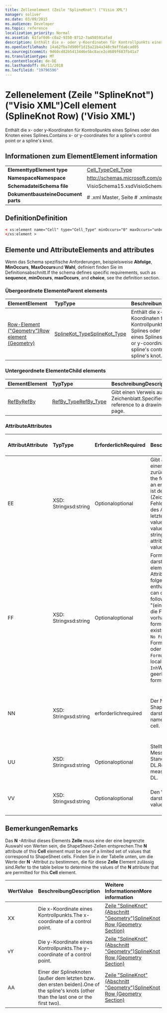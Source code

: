 ```yaml
---
title: Zellenelement (Zeile "SplineKnot") ("Visio XML")
manager: soliver
ms.date: 03/09/2015
ms.audience: Developer
ms.topic: reference
localization_priority: Normal
ms.assetid: 61faf0d6-c0a2-9350-8712-7a450591afad
description: Enthält die x- oder y-Koordinaten für Kontrollpunkts eines Splines oder den Knoten eines Splines.
ms.openlocfilehash: 14a62fba7d900f1d15a21b4a348c9affda6cad05
ms.sourcegitcommit: 9d60cd82b5413446e5bc8ace2cd689f683fb41a7
ms.translationtype: MT
ms.contentlocale: de-DE
ms.lasthandoff: 06/11/2018
ms.locfileid: "19796596"
---
```

# <a name="cell-element-splineknot-row-visio-xml"></a><span data-ttu-id="88788-103">Zellenelement (Zeile "SplineKnot") ("Visio XML")</span><span class="sxs-lookup"><span data-stu-id="88788-103">Cell element (SplineKnot Row) ('Visio XML')</span></span>

<span data-ttu-id="88788-104">Enthält die x- oder y-Koordinaten für Kontrollpunkts eines Splines oder den Knoten eines Splines.</span><span class="sxs-lookup"><span data-stu-id="88788-104">Contains x- or y-coordinates for a spline's control point or a spline's knot.</span></span>
  
## <a name="element-information"></a><span data-ttu-id="88788-105">Informationen zum Element</span><span class="sxs-lookup"><span data-stu-id="88788-105">Element information</span></span>

|||
|:-----|:-----|
|<span data-ttu-id="88788-106">**Elementtyp**</span><span class="sxs-lookup"><span data-stu-id="88788-106">**Element type**</span></span> <br/> |[<span data-ttu-id="88788-107">Cell_Type</span><span class="sxs-lookup"><span data-stu-id="88788-107">Cell_Type</span></span>](cell_type-complextypevisio-xml.md) <br/> |
|<span data-ttu-id="88788-108">**Namespace**</span><span class="sxs-lookup"><span data-stu-id="88788-108">**Namespace**</span></span> <br/> |http://schemas.microsoft.com/office/visio/2012/main  <br/> |
|<span data-ttu-id="88788-109">**Schemadatei**</span><span class="sxs-lookup"><span data-stu-id="88788-109">**Schema file**</span></span> <br/> |<span data-ttu-id="88788-110">VisioSchema15.xsd</span><span class="sxs-lookup"><span data-stu-id="88788-110">VisioSchema15.xsd</span></span>  <br/> |
|<span data-ttu-id="88788-111">**Dokumentbausteine**</span><span class="sxs-lookup"><span data-stu-id="88788-111">**Document parts**</span></span> <br/> |<span data-ttu-id="88788-112"># .xml Master, Seite # .xml</span><span class="sxs-lookup"><span data-stu-id="88788-112">master#.xml, page#.xml</span></span>  <br/> |
   
## <a name="definition"></a><span data-ttu-id="88788-113">Definition</span><span class="sxs-lookup"><span data-stu-id="88788-113">Definition</span></span>

```XML
< xs:element name="Cell" type="Cell_Type" minOccurs="0" maxOccurs="unbounded" >
</xs:element >
```

## <a name="elements-and-attributes"></a><span data-ttu-id="88788-114">Elemente und Attribute</span><span class="sxs-lookup"><span data-stu-id="88788-114">Elements and attributes</span></span>

<span data-ttu-id="88788-115">Wenn das Schema spezifische Anforderungen, beispielsweise **Abfolge**, **MinOccurs**, **MaxOccurs**und **Wahl**, definiert finden Sie im Definitionsabschnitt.</span><span class="sxs-lookup"><span data-stu-id="88788-115">If the schema defines specific requirements, such as **sequence**, **minOccurs**, **maxOccurs**, and **choice**, see the definition section.</span></span> 
  
### <a name="parent-elements"></a><span data-ttu-id="88788-116">Übergeordnete Elemente</span><span class="sxs-lookup"><span data-stu-id="88788-116">Parent elements</span></span>

|<span data-ttu-id="88788-117">**Element**</span><span class="sxs-lookup"><span data-stu-id="88788-117">**Element**</span></span>|<span data-ttu-id="88788-118">**Typ**</span><span class="sxs-lookup"><span data-stu-id="88788-118">**Type**</span></span>|<span data-ttu-id="88788-119">**Beschreibung**</span><span class="sxs-lookup"><span data-stu-id="88788-119">**Description**</span></span>|
|:-----|:-----|:-----|
|[<span data-ttu-id="88788-120">Row-Element ("Geometry")</span><span class="sxs-lookup"><span data-stu-id="88788-120">Row element (Geometry)</span></span>](row-element-geometry-sectionvisio-xml.md) <br/> |[<span data-ttu-id="88788-121">SplineKot_Type</span><span class="sxs-lookup"><span data-stu-id="88788-121">SplineKot_Type</span></span>](splineknot_type-complextypevisio-xml.md) <br/> |<span data-ttu-id="88788-122">Enthält die x- oder y-Koordinaten für Kontrollpunkts eines Splines oder den Knoten eines Splines.</span><span class="sxs-lookup"><span data-stu-id="88788-122">Contains x- or y-coordinates for a spline's control point or a spline's knot.</span></span>  <br/> |
   
### <a name="child-elements"></a><span data-ttu-id="88788-123">Untergeordnete Elemente</span><span class="sxs-lookup"><span data-stu-id="88788-123">Child elements</span></span>

|<span data-ttu-id="88788-124">**Element**</span><span class="sxs-lookup"><span data-stu-id="88788-124">**Element**</span></span>|<span data-ttu-id="88788-125">**Typ**</span><span class="sxs-lookup"><span data-stu-id="88788-125">**Type**</span></span>|<span data-ttu-id="88788-126">**Beschreibung**</span><span class="sxs-lookup"><span data-stu-id="88788-126">**Description**</span></span>|
|:-----|:-----|:-----|
|[<span data-ttu-id="88788-127">RefBy</span><span class="sxs-lookup"><span data-stu-id="88788-127">RefBy</span></span>](refby-element-cell_type-complextypevisio-xml.md) <br/> |[<span data-ttu-id="88788-128">RefBy_Type</span><span class="sxs-lookup"><span data-stu-id="88788-128">RefBy_Type</span></span>](refby_type-complextypevisio-xml.md) <br/> |<span data-ttu-id="88788-129">Gibt einen Verweis auf ein Zeichenblatt.</span><span class="sxs-lookup"><span data-stu-id="88788-129">Specifies a reference to a drawing page.</span></span>  <br/> |
   
### <a name="attributes"></a><span data-ttu-id="88788-130">Attribute</span><span class="sxs-lookup"><span data-stu-id="88788-130">Attributes</span></span>

|<span data-ttu-id="88788-131">**Attribut**</span><span class="sxs-lookup"><span data-stu-id="88788-131">**Attribute**</span></span>|<span data-ttu-id="88788-132">**Typ**</span><span class="sxs-lookup"><span data-stu-id="88788-132">**Type**</span></span>|<span data-ttu-id="88788-133">**Erforderlich**</span><span class="sxs-lookup"><span data-stu-id="88788-133">**Required**</span></span>|<span data-ttu-id="88788-134">**Beschreibung**</span><span class="sxs-lookup"><span data-stu-id="88788-134">**Description**</span></span>|<span data-ttu-id="88788-135">**Mögliche Werte**</span><span class="sxs-lookup"><span data-stu-id="88788-135">**Possible values**</span></span>|
|:-----|:-----|:-----|:-----|:-----|
|<span data-ttu-id="88788-136">E</span><span class="sxs-lookup"><span data-stu-id="88788-136">E</span></span>  <br/> |<span data-ttu-id="88788-137">XSD: String</span><span class="sxs-lookup"><span data-stu-id="88788-137">xsd:string</span></span>  <br/> |<span data-ttu-id="88788-138">Optional</span><span class="sxs-lookup"><span data-stu-id="88788-138">optional</span></span>  <br/> |<span data-ttu-id="88788-139">Gibt an, dass die Formel einen Fehler zurückgibt.</span><span class="sxs-lookup"><span data-stu-id="88788-139">Indicates that the formula evaluates to an error.</span></span> <span data-ttu-id="88788-140">Der Wert von **E** ist der aktuelle Wert (Zeichenfolge mit einer Fehlermeldung); der Wert des Attributs **V** ist der letzte gültige Wert.</span><span class="sxs-lookup"><span data-stu-id="88788-140">The value of **E** is the current value (an error message string); the value of the **V** attribute is the last valid value.</span></span>  <br/> |<span data-ttu-id="88788-141">Zeichenfolge mit einer Fehlermeldung.</span><span class="sxs-lookup"><span data-stu-id="88788-141">An error message string.</span></span>  <br/> |
|<span data-ttu-id="88788-142">F</span><span class="sxs-lookup"><span data-stu-id="88788-142">F</span></span>  <br/> |<span data-ttu-id="88788-143">XSD: String</span><span class="sxs-lookup"><span data-stu-id="88788-143">xsd:string</span></span>  <br/> |<span data-ttu-id="88788-144">Optional</span><span class="sxs-lookup"><span data-stu-id="88788-144">optional</span></span>  <br/> | <span data-ttu-id="88788-145">Formel für das Element darstellt.</span><span class="sxs-lookup"><span data-stu-id="88788-145">Represents the element's formula.</span></span> <span data-ttu-id="88788-146">Dieses Attribut kann eine der folgenden Zeichenfolgen enthalten:</span><span class="sxs-lookup"><span data-stu-id="88788-146">This attribute can contain one of the following strings:</span></span>  <br/>  <span data-ttu-id="88788-147">"(einige Formel)" Wenn die Formel lokal vorhanden ist.</span><span class="sxs-lookup"><span data-stu-id="88788-147">'(some formula)' if the formula exists locally</span></span>  <br/>  <span data-ttu-id="88788-148">`No Formula`Wenn die Formel lokal gelöscht oder blockiert ist.</span><span class="sxs-lookup"><span data-stu-id="88788-148">`No Formula` if the formula is locally deleted or blocked</span></span>  <br/>  <span data-ttu-id="88788-149">`Inh`Wenn die Formel geerbt wird.</span><span class="sxs-lookup"><span data-stu-id="88788-149">`Inh` if the formula is inherited.</span></span>  <br/> |<span data-ttu-id="88788-150">Eine Formel.</span><span class="sxs-lookup"><span data-stu-id="88788-150">A formula.</span></span>  <br/> |
|<span data-ttu-id="88788-151">N</span><span class="sxs-lookup"><span data-stu-id="88788-151">N</span></span>  <br/> |<span data-ttu-id="88788-152">XSD: String</span><span class="sxs-lookup"><span data-stu-id="88788-152">xsd:string</span></span>  <br/> |<span data-ttu-id="88788-153">erforderlich</span><span class="sxs-lookup"><span data-stu-id="88788-153">required</span></span>  <br/> |<span data-ttu-id="88788-154">Der Name der ShapeSheet-Zelle darstellt.</span><span class="sxs-lookup"><span data-stu-id="88788-154">Represents the name of the ShapeSheet cell.</span></span>  <br/> |<span data-ttu-id="88788-155">Der Name der ShapeSheet-Zelle.</span><span class="sxs-lookup"><span data-stu-id="88788-155">The name of the ShapeSheet cell.</span></span>  <br/> <span data-ttu-id="88788-156">Siehe Abschnitt "Hinweise".</span><span class="sxs-lookup"><span data-stu-id="88788-156">See the Remarks section below.</span></span>  <br/> |
|<span data-ttu-id="88788-157">U</span><span class="sxs-lookup"><span data-stu-id="88788-157">U</span></span>  <br/> |<span data-ttu-id="88788-158">XSD: String</span><span class="sxs-lookup"><span data-stu-id="88788-158">xsd:string</span></span>  <br/> |<span data-ttu-id="88788-159">Optional</span><span class="sxs-lookup"><span data-stu-id="88788-159">optional</span></span>  <br/> |<span data-ttu-id="88788-160">Stellt eine Einheit der Messung der Standardwert ist DL.</span><span class="sxs-lookup"><span data-stu-id="88788-160">Represents a unit of measure The default is DL.</span></span>  <br/> |<span data-ttu-id="88788-161">Die Einheiten der Zelle.</span><span class="sxs-lookup"><span data-stu-id="88788-161">The units of the cell.</span></span>  <br/> |
|<span data-ttu-id="88788-162">V</span><span class="sxs-lookup"><span data-stu-id="88788-162">V</span></span>  <br/> |<span data-ttu-id="88788-163">XSD: String</span><span class="sxs-lookup"><span data-stu-id="88788-163">xsd:string</span></span>  <br/> |<span data-ttu-id="88788-164">Optional</span><span class="sxs-lookup"><span data-stu-id="88788-164">optional</span></span>  <br/> |<span data-ttu-id="88788-165">Den Wert der Zelle darstellt.</span><span class="sxs-lookup"><span data-stu-id="88788-165">Represents the value of the cell.</span></span>  <br/> |<span data-ttu-id="88788-166">Der Wert der ShapeSheet-Zelle.</span><span class="sxs-lookup"><span data-stu-id="88788-166">The value of the ShapeSheet cell.</span></span>  <br/> |
   
## <a name="remarks"></a><span data-ttu-id="88788-167">Bemerkungen</span><span class="sxs-lookup"><span data-stu-id="88788-167">Remarks</span></span>

<span data-ttu-id="88788-168">Das **N** -Attribut dieses Elements **Zelle** muss eine der eine begrenzte Auswahl von Werten sein, die ShapeSheet-Zellen entsprechen.</span><span class="sxs-lookup"><span data-stu-id="88788-168">The **N** attribute of this **Cell** element must be one of a limited set of values that correspond to ShapeSheet cells.</span></span> <span data-ttu-id="88788-169">Finden Sie in der Tabelle unten, um die Werte der **N** -Attribut zu bestimmen, die für diese **Zelle** Element zulässig sind.</span><span class="sxs-lookup"><span data-stu-id="88788-169">Refer to the table below to determine the values of the **N** attribute that are permitted for this **Cell** element.</span></span> 
  
|<span data-ttu-id="88788-170">**Wert**</span><span class="sxs-lookup"><span data-stu-id="88788-170">**Value**</span></span>|<span data-ttu-id="88788-171">**Beschreibung**</span><span class="sxs-lookup"><span data-stu-id="88788-171">**Description**</span></span>|<span data-ttu-id="88788-172">**Weitere Informationen**</span><span class="sxs-lookup"><span data-stu-id="88788-172">**More information**</span></span>|
|:-----|:-----|:-----|
|<span data-ttu-id="88788-173">X</span><span class="sxs-lookup"><span data-stu-id="88788-173">X</span></span>  <br/> |<span data-ttu-id="88788-174">Die x-Koordinate eines Kontrollpunkts.</span><span class="sxs-lookup"><span data-stu-id="88788-174">The x-coordinate of a control point.</span></span>  <br/> |[<span data-ttu-id="88788-175">Zeile "SplineKnot" (Abschnitt "Geometry")</span><span class="sxs-lookup"><span data-stu-id="88788-175">SplineKnot Row (Geometry Section)</span></span>](splineknot-row-geometry-section.md) <br/> |
|<span data-ttu-id="88788-176">v</span><span class="sxs-lookup"><span data-stu-id="88788-176">Y</span></span>  <br/> |<span data-ttu-id="88788-177">Die y-Koordinate eines Kontrollpunkts.</span><span class="sxs-lookup"><span data-stu-id="88788-177">The y-coordinate of a control point.</span></span>  <br/> |[<span data-ttu-id="88788-178">Zeile "SplineKnot" (Abschnitt "Geometry")</span><span class="sxs-lookup"><span data-stu-id="88788-178">SplineKnot Row (Geometry Section)</span></span>](splineknot-row-geometry-section.md) <br/> |
|<span data-ttu-id="88788-179">A</span><span class="sxs-lookup"><span data-stu-id="88788-179">A</span></span>  <br/> |<span data-ttu-id="88788-180">Einer der Splineknoten (außer dem letzten bzw. den ersten beiden).</span><span class="sxs-lookup"><span data-stu-id="88788-180">One of the spline's knots (other than the last one or the first two).</span></span>  <br/> |[<span data-ttu-id="88788-181">Zeile "SplineKnot" (Abschnitt "Geometry")</span><span class="sxs-lookup"><span data-stu-id="88788-181">SplineKnot Row (Geometry Section)</span></span>](splineknot-row-geometry-section.md) <br/> |
   


